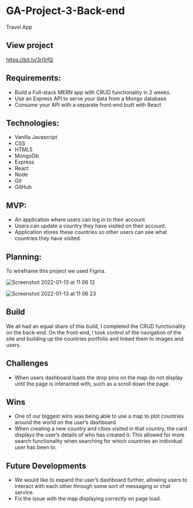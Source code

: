 # GA-Project-3-Back-end

Travel App

## View project
https://bit.ly/3ri1rfQ


## Requirements:
* Build a Full-stack MERN app with CRUD functionality in 2 weeks.
* Use an Express API to serve your data from a Mongo database
* Consume your API with a separate front-end built with React

## Technologies:
* Vanilla Javascript
* CSS
* HTML5
* MongoDb
* Express
* React
* Node
* Git
* GitHub

## MVP:
* An application where users can log in to their account
* Users can update a country they have visited on their account.
* Application stores these countries so other users can see what countries they have visited.

## Planning:

To wireframe this project we used Figma. 

![Screenshot 2022-01-13 at 11 06 12](https://user-images.githubusercontent.com/85187554/149320310-6d441706-86df-404f-bbc4-7c4b51a2b25a.png)

![Screenshot 2022-01-13 at 11 06 23](https://user-images.githubusercontent.com/85187554/149320315-1e05f834-8304-43a9-b062-f865fb4765d2.png)


## Build
We all had an equal share of this build, I completed the CRUD functionality on the back-end. 
On the front-end, I took control of the navigation of the site and building up the countries portfolio and linked them to images and users.


## Challenges
* When users dashboard loads the drop pins on the map do not display until the page is interacted with, such as a scroll down the page.

## Wins
* One of our biggest wins was being able to use a map to plot countries around the world on the user’s dashboard.
* When creating a new country and cities visited in that country, the card displays the user’s details of who has created it. This allowed for more search functionality when searching for which countries an individual user has been to.

## Future Developments
* We would like to expand the user’s dashboard further, allowing users to interact with each other through some sort of messaging or chat service.
* Fix the issue with the map displaying correctly on page load.







